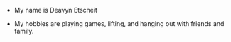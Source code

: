 - My name is Deavyn Etscheit

- My hobbies are playing games, lifting, and hanging out with friends and family.
